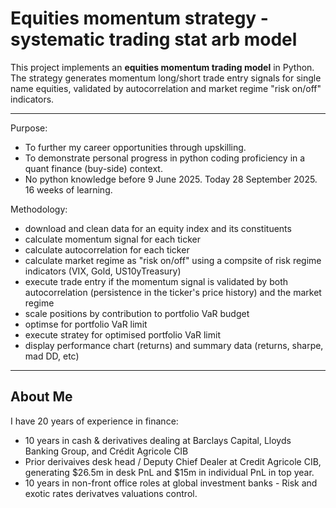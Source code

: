 # Equities momentum strategy - systematic trading stat arb model

This project implements an **equities momentum trading model** in Python.  
The strategy generates momentum long/short trade entry signals for single name equities, validated by autocorrelation and market regime "risk on/off" indicators.

---

Purpose:
- To further my career opportunities through upskilling.
- To demonstrate personal progress in python coding proficiency in a quant finance (buy-side) context.
- No python knowledge before 9 June 2025. Today 28 September 2025. 16 weeks of learning.

Methodology:
- download and clean data for an equity index and its constituents
- calculate momentum signal for each ticker
- calculate autocorrelation for each ticker
- calculate market regime as "risk on/off" using a compsite of risk regime indicators (VIX, Gold, US10yTreasury)
- execute trade entry if the momentum signal is validated by both autocorrelation (persistence in the ticker's price history) and the market regime
- scale positions by contribution to portfolio VaR budget
- optimse for portfolio VaR limit
- execute stratey for optimised portfolio VaR limit
- display performance chart (returns) and summary data (returns, sharpe, mad DD, etc)

---

## About Me
I have 20 years of experience in finance:
- 10 years in cash & derivatives dealing at Barclays Capital, Lloyds Banking Group, and Crédit Agricole CIB
- Prior derivaives desk head / Deputy Chief Dealer at Credit Agricole CIB, generating $26.5m in desk PnL and $15m in individual PnL in top year.
- 10 years in non-front office roles at global investment banks - Risk and exotic rates derivatves valuations control.

